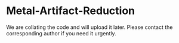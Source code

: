 # Metal-Artifact-Reduction


We are collating the code and will upload it later. Please contact the corresponding author if you need it urgently.
